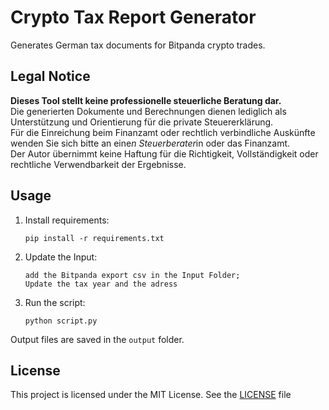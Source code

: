 # Crypto Tax Report Generator

Generates German tax documents for Bitpanda crypto trades.

## Legal Notice

**Dieses Tool stellt keine professionelle steuerliche Beratung dar.**  
Die generierten Dokumente und Berechnungen dienen lediglich als Unterstützung und Orientierung für die private Steuererklärung.  
Für die Einreichung beim Finanzamt oder rechtlich verbindliche Auskünfte wenden Sie sich bitte an eine*n Steuerberater*in oder das Finanzamt.  
Der Autor übernimmt keine Haftung für die Richtigkeit, Vollständigkeit oder rechtliche Verwendbarkeit der Ergebnisse.

## Usage

1. Install requirements:
   ```
   pip install -r requirements.txt
   ```

2. Update the Input:
   ```
   add the Bitpanda export csv in the Input Folder;
   Update the tax year and the adress
   ```

3. Run the script:
   ```
   python script.py
   ```

Output files are saved in the `output` folder.

## License

This project is licensed under the MIT License. See the [LICENSE](LICENSE) file